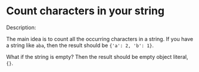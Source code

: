 # Count characters in your string
Description:

The main idea is to count all the occurring characters in a string. If you have a string like ```aba```, then the result should be ```{'a': 2, 'b': 1}```.

What if the string is empty? Then the result should be empty object literal, ```{}```.
